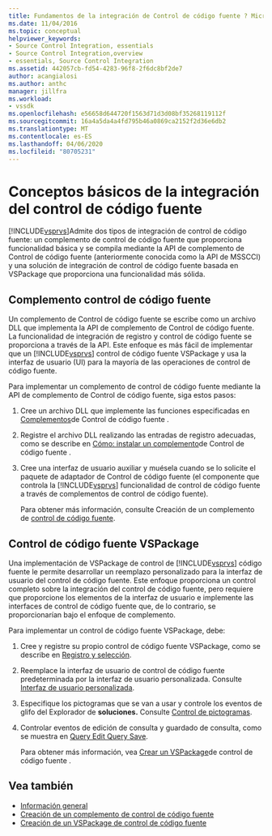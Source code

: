 ```yaml
---
title: Fundamentos de la integración de Control de código fuente ? Microsoft Docs
ms.date: 11/04/2016
ms.topic: conceptual
helpviewer_keywords:
- Source Control Integration, essentials
- Source Control Integration,overview
- essentials, Source Control Integration
ms.assetid: 442057cb-fd54-4283-96f8-2f6dc8bf2de7
author: acangialosi
ms.author: anthc
manager: jillfra
ms.workload:
- vssdk
ms.openlocfilehash: e56658d644720f1563d71d3d08bf35268119112f
ms.sourcegitcommit: 16a4a5da4a4fd795b46a0869ca2152f2d36e6db2
ms.translationtype: MT
ms.contentlocale: es-ES
ms.lasthandoff: 04/06/2020
ms.locfileid: "80705231"
---
```

# <a name="source-control-integration-essentials"></a>Conceptos básicos de la integración del control de código fuente
[!INCLUDE[vsprvs](../../code-quality/includes/vsprvs_md.md)]Admite dos tipos de integración de control de código fuente: un complemento de control de código fuente que proporciona funcionalidad básica y se compila mediante la API de complemento de Control de código fuente (anteriormente conocida como la API de MSSCCI) y una solución de integración de control de código fuente basada en VSPackage que proporciona una funcionalidad más sólida.

## <a name="source-control-plug-in"></a>Complemento control de código fuente
 Un complemento de Control de código fuente se escribe como un archivo DLL que implementa la API de complemento de Control de código fuente. La funcionalidad de integración de registro y control de código fuente se proporciona a través de la API. Este enfoque es más fácil de implementar que un [!INCLUDE[vsprvs](../../code-quality/includes/vsprvs_md.md)] control de código fuente VSPackage y usa la interfaz de usuario (UI) para la mayoría de las operaciones de control de código fuente.

 Para implementar un complemento de control de código fuente mediante la API de complemento de Control de código fuente, siga estos pasos:

1. Cree un archivo DLL que implemente las funciones especificadas en [Complementos](../../extensibility/source-control-plug-ins.md)de Control de código fuente .

2. Registre el archivo DLL realizando las entradas de registro adecuadas, como se describe en [Cómo: instalar un complemento](../../extensibility/internals/how-to-install-a-source-control-plug-in.md)de Control de código fuente .

3. Cree una interfaz de usuario auxiliar y muésela cuando se lo solicite el paquete de adaptador de Control de código fuente (el componente que controla la [!INCLUDE[vsprvs](../../code-quality/includes/vsprvs_md.md)] funcionalidad de control de código fuente a través de complementos de control de código fuente).

   Para obtener más información, consulte Creación de un complemento de [control de código fuente](../../extensibility/internals/creating-a-source-control-plug-in.md).

## <a name="source-control-vspackage"></a>Control de código fuente VSPackage
 Una implementación de VSPackage de control de [!INCLUDE[vsprvs](../../code-quality/includes/vsprvs_md.md)] código fuente le permite desarrollar un reemplazo personalizado para la interfaz de usuario del control de código fuente. Este enfoque proporciona un control completo sobre la integración del control de código fuente, pero requiere que proporcione los elementos de la interfaz de usuario e implemente las interfaces de control de código fuente que, de lo contrario, se proporcionarían bajo el enfoque de complemento.

 Para implementar un control de código fuente VSPackage, debe:

1. Cree y registre su propio control de código fuente VSPackage, como se describe en [Registro y selección](../../extensibility/internals/registration-and-selection-source-control-vspackage.md).

2. Reemplace la interfaz de usuario de control de código fuente predeterminada por la interfaz de usuario personalizada. Consulte [Interfaz de usuario personalizada](../../extensibility/internals/custom-user-interface-source-control-vspackage.md).

3. Especifique los pictogramas que se van a usar y controle los eventos de glifo del Explorador de **soluciones.** Consulte [Control de pictogramas](../../extensibility/internals/glyph-control-source-control-vspackage.md).

4. Controlar eventos de edición de consulta y guardado de consulta, como se muestra en [Query Edit Query Save](../../extensibility/internals/query-edit-query-save-source-control-vspackage.md).

   Para obtener más información, vea [Crear un VSPackage](../../extensibility/internals/creating-a-source-control-vspackage.md)de control de código fuente .

## <a name="see-also"></a>Vea también
- [Información general](../../extensibility/internals/source-control-integration-overview.md)
- [Creación de un complemento de control de código fuente](../../extensibility/internals/creating-a-source-control-plug-in.md)
- [Creación de un VSPackage de control de código fuente](../../extensibility/internals/creating-a-source-control-vspackage.md)
